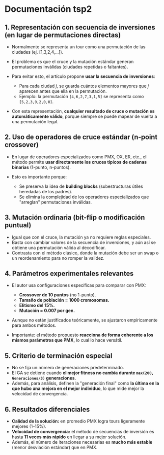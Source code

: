 # Documentación tsp2

## 1. Representación con **secuencia de inversiones** (en lugar de permutaciones directas)

* Normalmente se representa un tour como una permutación de las ciudades (ej. \[1,3,2,4,...]).
* El problema es que el cruce y la mutación estándar generan permutaciones inválidas (ciudades repetidas o faltantes).
* Para evitar esto, el artículo propone **usar la secuencia de inversiones**:

  * Para cada ciudad *j*, se guarda cuántos elementos mayores que *j* aparecen antes que ella en la permutación.
  * Ejemplo: la permutación `[4,6,2,7,3,1,5]` se representa como `[5,2,3,0,2,0,0]`.
* Con esta representación, **cualquier resultado de cruce o mutación es automáticamente válido**, porque siempre se puede mapear de vuelta a una permutación legal.

## 2. **Uso de operadores de cruce estándar (n-point crossover)**

* En lugar de operadores especializados como PMX, OX, ER, etc., el método permite **usar directamente los cruces típicos de cadenas binarias** (1-punto, n-puntos).
* Esto es importante porque:

  * Se preserva la idea de **building blocks** (subestructuras útiles heredadas de los padres).
  * Se elimina la complejidad de los operadores especializados que "arreglan" permutaciones inválidas.

## 3. **Mutación ordinaria (bit-flip o modificación puntual)**

* Igual que con el cruce, la mutación ya no requiere reglas especiales.
* Basta con cambiar valores de la secuencia de inversiones, y aún así se obtiene una permutación válida al decodificar.
* Contrasta con el método clásico, donde la mutación debe ser un swap o un reordenamiento para no romper la validez.

## 4. **Parámetros experimentales relevantes**

* El autor usa configuraciones específicas para comparar con PMX:

  * **Crossover de 10 puntos** (no 1-punto).
  * **Tamaño de población = 1000 cromosomas.**
  * **Elitismo del 15%.**
  * **Mutación = 0.007 por gen.**
* Aunque no están justificados teóricamente, se ajustaron empíricamente para ambos métodos.
* Importante: el método propuesto **reacciona de forma coherente a los mismos parámetros que PMX**, lo cual lo hace versátil.

## 5. **Criterio de terminación especial**

* No se fija un número de generaciones predeterminado.
* El GA se detiene cuando **el mejor fitness no cambia durante `max(200, Generaciones/3)` generaciones**.
* Además, para análisis, definen la "generación final" como **la última en la que hubo una mejora en el mejor individuo**, lo que mide mejor la velocidad de convergencia.

## 6. **Resultados diferenciales**

* **Calidad de la solución:** en promedio PMX logra tours ligeramente mejores (1–15%).
* **Velocidad de convergencia:** el método de secuencias de inversión es hasta **11 veces más rápido** en llegar a su mejor solución.
* Además, el número de iteraciones necesarias es **mucho más estable** (menor desviación estándar) que en PMX.
